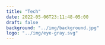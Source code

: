 ```yaml
---
title: "Tech"
date: 2022-05-06T23:11:48-05:00
draft: false
background: "../img/background.jpg"
logo: "../img/eye-gray.svg"
---
```

